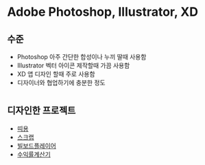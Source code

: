# Adobe Photoshop, Illustrator, XD

## 수준
- Photoshop 아주 간단한 합성이나 누끼 딸때 사용함
- Illustrator 벡터 아이콘 제작할때 가끔 사용함
- XD 앱 디자인 할때 주로 사용함
- 디자이너와 협업하기에 충분한 정도

#

## 디자인한 프로젝트
- [띠용](../2018/띠용.md)
- [스크랩](../2019/스크랩.md)
- [빌보드플레이어](../2020/빌보드플레이어.md)
- [수익률계산기](../2020/수익률계산기.md)